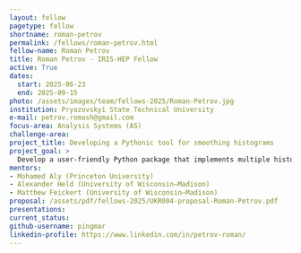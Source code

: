 ```yaml
---
layout: fellow
pagetype: fellow
shortname: roman-petrov
permalink: /fellows/roman-petrov.html
fellow-name: Roman Petrov
title: Roman Petrov - IRIS-HEP Fellow
active: True
dates:
  start: 2025-06-23
  end: 2025-09-15
photo: /assets/images/team/fellows-2025/Roman-Petrov.jpg
institution: Pryazovskyi State Technical University
e-mail: petrov.romash@gmail.com
focus-area: Analysis Systems (AS)
challenge-area:
project_title: Developing a Pythonic tool for smoothing histograms
project_goal: >
  Develop a user-friendly Python package that implements multiple histogram smoothing algorithms specifically designed for high-energy physics analyses, with integration into the Scikit-HEP ecosystem and comprehensive validation frameworks to help physicists reduce statistical noise in histograms while preserving underlying signal characteristics.
mentors:
- Mohamed Aly (Princeton University)
- Alexander Held (University of Wisconsin–Madison)
- Matthew Feickert (University of Wisconsin–Madison)
proposal: /assets/pdf/fellows-2025/UKR004-proposal-Roman-Petrov.pdf
presentations:
current_status:
github-username: pingmar
linkedin-profile: https://www.linkedin.com/in/petrov-roman/
---
```


